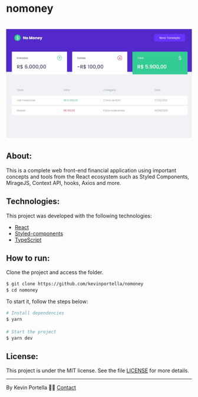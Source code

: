 # nomoney

<h1 align="center">
    <img src='./No_money.jpg'>
</h1>

## About: 

This is a complete web front-end financial application using important concepts and tools from the 
React ecosystem such as Styled Components, MirageJS, Context API, hooks, Axios and more.

## Technologies:

This project was developed with the following technologies: 

- [React](https://reactjs.org)
- [Styled-components](https://styled-components.com)
- [TypeScript](https://www.typescriptlang.org/)

## How to run:

Clone the project and access the folder.

```bash
$ git clone https://github.com/kevinportella/nomoney
$ cd nomoney
```

To start it, follow the steps below: 
```bash
# Install dependencies
$ yarn

# Start the project 
$ yarn dev
```

## License:

This project is under the MIT license. See the file [LICENSE](LICENSE.md) for more details.

---

By Kevin Portella 👋🏽 [Contact](https://www.linkedin.com/in/kevin-bohry-58a4614b/)
